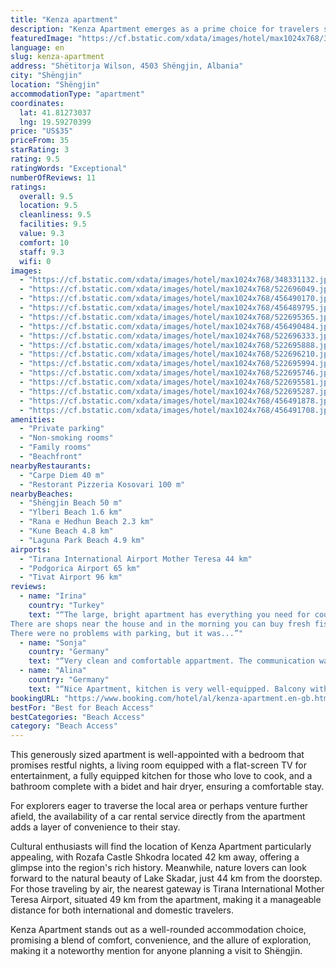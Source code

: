 ```yaml
---
title: "Kenza apartment"
description: "Kenza Apartment emerges as a prime choice for travelers seeking a serene beachfront escape in Shëngjin."
featuredImage: "https://cf.bstatic.com/xdata/images/hotel/max1024x768/348331132.jpg?k=65edb89fd3be6a582f15ff790121b9d5091f3bc2486e51d3d59476c35713c16f&o=&hp=1"
language: en
slug: kenza-apartment
address: "Shëtitorja Wilson, 4503 Shëngjin, Albania"
city: "Shëngjin"
location: "Shëngjin"
accommodationType: "apartment"
coordinates:
  lat: 41.81273037
  lng: 19.59270399
price: "US$35"
priceFrom: 35
starRating: 3
rating: 9.5
ratingWords: "Exceptional"
numberOfReviews: 11
ratings:
  overall: 9.5
  location: 9.5
  cleanliness: 9.5
  facilities: 9.5
  value: 9.3
  comfort: 10
  staff: 9.3
  wifi: 0
images:
  - "https://cf.bstatic.com/xdata/images/hotel/max1024x768/348331132.jpg?k=65edb89fd3be6a582f15ff790121b9d5091f3bc2486e51d3d59476c35713c16f&o=&hp=1"
  - "https://cf.bstatic.com/xdata/images/hotel/max1024x768/522696049.jpg?k=21c3528f7f83569d08eae2614503878cbf53b7a6ab4eadde052262305627e6e6&o=&hp=1"
  - "https://cf.bstatic.com/xdata/images/hotel/max1024x768/456490170.jpg?k=809c5df30516cc7932fcab9b38bb267e201856e7a82ac77c64868a3b333df8a4&o=&hp=1"
  - "https://cf.bstatic.com/xdata/images/hotel/max1024x768/456489795.jpg?k=5d4540d9870819cf058867bbd6075b1b869f5c0c5fae0d5d1df6361d203ef0f4&o=&hp=1"
  - "https://cf.bstatic.com/xdata/images/hotel/max1024x768/522695365.jpg?k=5aa5244beeaa4991c1c3fac7cf6887093fa2771fadb2994acc57f022382b98c4&o=&hp=1"
  - "https://cf.bstatic.com/xdata/images/hotel/max1024x768/456490484.jpg?k=a2e823e3887480657aba56a8bb7d507232d7c3c5990124054ec2925b53d327e0&o=&hp=1"
  - "https://cf.bstatic.com/xdata/images/hotel/max1024x768/522696333.jpg?k=0f3f9ba3267a68ae2df123b84f5ff3ff72f585a8031543be9855a83ff2b38d83&o=&hp=1"
  - "https://cf.bstatic.com/xdata/images/hotel/max1024x768/522695888.jpg?k=80197f2009a283f19adf80dd8eb097fcf8351f0b8ba1ab97e77c21886e22be6d&o=&hp=1"
  - "https://cf.bstatic.com/xdata/images/hotel/max1024x768/522696210.jpg?k=3376aa540367592764dad58d7a9984d35ede5bad43b957c864d067103fea71b3&o=&hp=1"
  - "https://cf.bstatic.com/xdata/images/hotel/max1024x768/522695994.jpg?k=82d637c5db4b6096453cd704c628674c96232a3bc4031595b608bac155b782ab&o=&hp=1"
  - "https://cf.bstatic.com/xdata/images/hotel/max1024x768/522695746.jpg?k=7a98206c47b5b2de4b2bccb76027e9ab40cbb5b71391dd087dafa2e1e971bc42&o=&hp=1"
  - "https://cf.bstatic.com/xdata/images/hotel/max1024x768/522695581.jpg?k=717671e06c33a96bd4153c203f89da73b24f6c1449fa9508ec94707605267652&o=&hp=1"
  - "https://cf.bstatic.com/xdata/images/hotel/max1024x768/522695287.jpg?k=f16892ca3788dc2ea9df48d8e721e92605b20a92290deb49f93fa4f63a85220b&o=&hp=1"
  - "https://cf.bstatic.com/xdata/images/hotel/max1024x768/456491878.jpg?k=5a9a134bf6796218ec94c6ac8e6ed6a69207c47666e93e38a660093b78b2da69&o=&hp=1"
  - "https://cf.bstatic.com/xdata/images/hotel/max1024x768/456491708.jpg?k=b11646f46813415e33d1dec497cb18a9a2ea2c9bcfa7002247c3a6265e3debdf&o=&hp=1"
amenities:
  - "Private parking"
  - "Non-smoking rooms"
  - "Family rooms"
  - "Beachfront"
nearbyRestaurants:
  - "Carpe Diem 40 m"
  - "Restorant Pizzeria Kosovari 100 m"
nearbyBeaches:
  - "Shëngjin Beach 50 m"
  - "Ylberi Beach 1.6 km"
  - "Rana e Hedhun Beach 2.3 km"
  - "Kune Beach 4.8 km"
  - "Laguna Park Beach 4.9 km"
airports:
  - "Tirana International Airport Mother Teresa 44 km"
  - "Podgorica Airport 65 km"
  - "Tivat Airport 96 km"
reviews:
  - name: "Irina"
    country: "Turkey"
    text: "“The large, bright apartment has everything you need for cooking. The dishes are in good condition.
There are shops near the house and in the morning you can buy fresh fish at the port.
There were no problems with parking, but it was...”"
  - name: "Sonja"
    country: "Germany"
    text: "“Very clean and comfortable appartment. The communication was easy and the host family was very nice and welcoming. The view from the balcony in the 8th floor is wonderful.”"
  - name: "Alina"
    country: "Germany"
    text: "“Nice Apartment, kitchen is very well-equipped. Balcony with perfect view of the sea and sunset. Communication was great too.”"
bookingURL: "https://www.booking.com/hotel/al/kenza-apartment.en-gb.html?aid=8035640"
bestFor: "Best for Beach Access"
bestCategories: "Beach Access"
category: "Beach Access"
---
```


This generously sized apartment is well-appointed with a bedroom that promises restful nights, a living room equipped with a flat-screen TV for entertainment, a fully equipped kitchen for those who love to cook, and a bathroom complete with a bidet and hair dryer, ensuring a comfortable stay.

For explorers eager to traverse the local area or perhaps venture further afield, the availability of a car rental service directly from the apartment adds a layer of convenience to their stay.

Cultural enthusiasts will find the location of Kenza Apartment particularly appealing, with Rozafa Castle Shkodra located 42 km away, offering a glimpse into the region's rich history. Meanwhile, nature lovers can look forward to the natural beauty of Lake Skadar, just 44 km from the doorstep. For those traveling by air, the nearest gateway is Tirana International Mother Teresa Airport, situated 49 km from the apartment, making it a manageable distance for both international and domestic travelers.

Kenza Apartment stands out as a well-rounded accommodation choice, promising a blend of comfort, convenience, and the allure of exploration, making it a noteworthy mention for anyone planning a visit to Shëngjin.